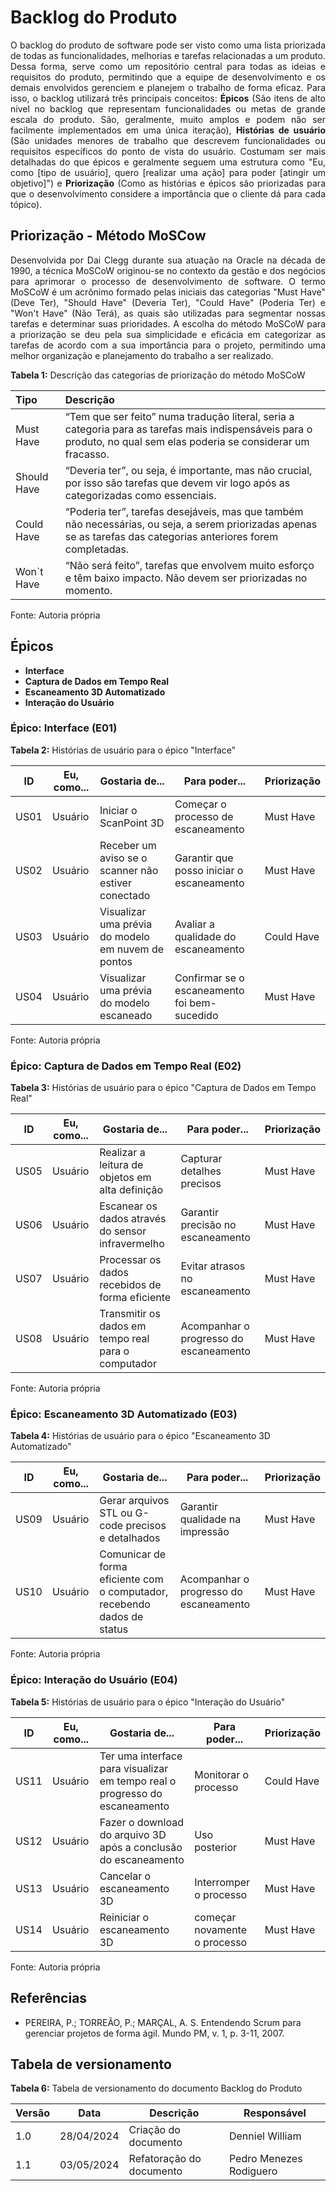 # Backlog do Produto

<p align="justify">
O backlog do produto de software pode ser visto como uma lista priorizada de todas as funcionalidades, melhorias e tarefas relacionadas a um produto. Dessa forma, serve como um repositório central para todas as ideias e requisitos do produto, permitindo que a equipe de desenvolvimento e os demais envolvidos gerenciem e planejem o trabalho de forma eficaz. Para isso, o backlog utilizará três principais conceitos: <strong>Épicos</strong> (São itens de alto nível no backlog que representam funcionalidades ou metas de grande escala do produto. São, geralmente, muito amplos e podem não ser facilmente implementados em uma única iteração), <strong>Histórias de usuário</strong> (São unidades menores de trabalho que descrevem funcionalidades ou requisitos específicos do ponto de vista do usuário. Costumam ser mais detalhadas do que épicos e geralmente seguem uma estrutura como "Eu, como [tipo de usuário], quero [realizar uma ação] para poder [atingir um objetivo]") e <strong>Priorização</strong> (Como as histórias e épicos são priorizadas para que o desenvolvimento considere a importância que o cliente dá para cada tópico).
</p>

## Priorização - Método MoSCow

<p align="justify">
Desenvolvida por Dai Clegg durante sua atuação na Oracle na década de 1990, a técnica MoSCoW originou-se no contexto da gestão e dos negócios para aprimorar o processo de desenvolvimento de software. O termo MoSCoW é um acrônimo formado pelas iniciais das categorias "Must Have" (Deve Ter), "Should Have" (Deveria Ter), "Could Have" (Poderia Ter) e "Won't Have" (Não Terá), as quais são utilizadas para segmentar nossas tarefas e determinar suas prioridades. A escolha do método MoSCoW para a priorização se deu pela sua simplicidade e eficácia em categorizar as tarefas de acordo com a sua importância para o projeto, permitindo uma melhor organização e planejamento do trabalho a ser realizado.
</p>

**Tabela 1:** Descrição das categorias de priorização do método MoSCoW

| Tipo | Descrição |
| :--- | :-------  | 
| Must Have   | “Tem que ser feito” numa tradução literal, seria a categoria para as tarefas mais indispensáveis para o produto, no qual sem elas poderia se considerar um fracasso. |
| Should Have | “Deveria ter”, ou seja, é importante, mas não crucial, por isso são tarefas que devem vir logo após as categorizadas como essenciais.|
| Could Have | “Poderia ter”, tarefas desejáveis, mas que também não necessárias, ou seja, a serem priorizadas apenas se as tarefas das categorias anteriores forem completadas.|
| Won`t Have  | “Não será feito”, tarefas que envolvem muito esforço e têm baixo impacto. Não devem ser priorizadas no momento.|

Fonte: Autoria própria

## Épicos

* **Interface**
* **Captura de Dados em Tempo Real**
* **Escaneamento 3D Automatizado**
* **Interação do Usuário**

### Épico: Interface (E01)

**Tabela 2:** Histórias de usuário para o épico "Interface"

| ID   | Eu, como... | Gostaria de...                                   | Para poder...                                | Priorização |
|------|-------------|--------------------------------------------------|----------------------------------------------|-------------|
| US01 | Usuário     | Iniciar o ScanPoint 3D                        | Começar o processo de escaneamento          | Must Have   |
| US02 | Usuário     | Receber um aviso se o scanner não estiver conectado | Garantir que posso iniciar o escaneamento | Must Have   |
| US03 | Usuário     | Visualizar uma prévia do modelo em nuvem de pontos | Avaliar a qualidade do escaneamento        | Could Have  |
| US04 | Usuário     | Visualizar uma prévia do modelo escaneado       | Confirmar se o escaneamento foi bem-sucedido | Must Have |

Fonte: Autoria própria

### Épico: Captura de Dados em Tempo Real (E02)

**Tabela 3:** Histórias de usuário para o épico "Captura de Dados em Tempo Real"

| ID   | Eu, como... | Gostaria de...                                   | Para poder...                                      | Priorização |
|------|-------------|--------------------------------------------------|----------------------------------------------------|-------------|
| US05 | Usuário     | Realizar a leitura de objetos em alta definição | Capturar detalhes precisos                          | Must Have   |
| US06 | Usuário     | Escanear os dados através do sensor infravermelho | Garantir precisão no escaneamento                 | Must Have   |
| US07 | Usuário     | Processar os dados recebidos de forma eficiente | Evitar atrasos no escaneamento                    | Must Have   |
| US08 | Usuário     | Transmitir os dados em tempo real para o computador | Acompanhar o progresso do escaneamento         | Must Have   |

Fonte: Autoria própria

### Épico: Escaneamento 3D Automatizado (E03)

**Tabela 4:** Histórias de usuário para o épico "Escaneamento 3D Automatizado"

| ID   | Eu, como... | Gostaria de...                                   | Para poder...                                      | Priorização |
|------|-------------|--------------------------------------------------|----------------------------------------------------|-------------|
| US09 | Usuário     | Gerar arquivos STL ou G-code precisos e detalhados | Garantir qualidade na impressão                  | Must Have   |
| US10 | Usuário     | Comunicar de forma eficiente com o computador, recebendo dados de status | Acompanhar o progresso do escaneamento | Must Have   |

Fonte: Autoria própria

### Épico: Interação do Usuário (E04)

**Tabela 5:** Histórias de usuário para o épico "Interação do Usuário"

| ID   | Eu, como... | Gostaria de...                                   | Para poder...                                      | Priorização |
|------|-------------|--------------------------------------------------|----------------------------------------------------|-------------|
| US11 | Usuário     | Ter uma interface para visualizar em tempo real o progresso do escaneamento | Monitorar o processo                              | Could Have  |
| US12 | Usuário     | Fazer o download do arquivo 3D após a conclusão do escaneamento | Uso posterior                                  | Must Have   |
| US13 | Usuário     | Cancelar o escaneamento 3D | Interromper o processo | Must Have  |
| US14 | Usuário     | Reiniciar o escaneamento 3D | começar novamente o processo | Must Have  |

Fonte: Autoria própria

## Referências

* PEREIRA, P.; TORREÃO, P.; MARÇAL, A. S. Entendendo Scrum para gerenciar projetos de forma ágil. Mundo PM, v. 1, p. 3-11, 2007.

## Tabela de versionamento

**Tabela 6:** Tabela de versionamento do documento Backlog do Produto

| Versão| Data | Descrição | Responsável|
|-------|------|-----------|------------|
| 1.0 | 28/04/2024 | Criação do documento | Denniel William |
| 1.1 | 03/05/2024 | Refatoração do documento | Pedro Menezes Rodiguero |
